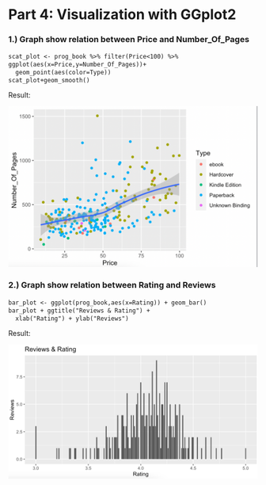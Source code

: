 # Part 4: Visualization with GGplot2
### 1.) Graph show relation between Price and Number_Of_Pages
```{R}
scat_plot <- prog_book %>% filter(Price<100) %>% ggplot(aes(x=Price,y=Number_Of_Pages))+
  geom_point(aes(color=Type))
scat_plot+geom_smooth()
```
Result:

![Graph 1](Graph1.png)


### 2.) Graph show relation between Rating and Reviews
```{R}
bar_plot <- ggplot(prog_book,aes(x=Rating)) + geom_bar()
bar_plot + ggtitle("Reviews & Rating") +
  xlab("Rating") + ylab("Reviews") 
```
Result:

![Graph 2](Graph2.png)
